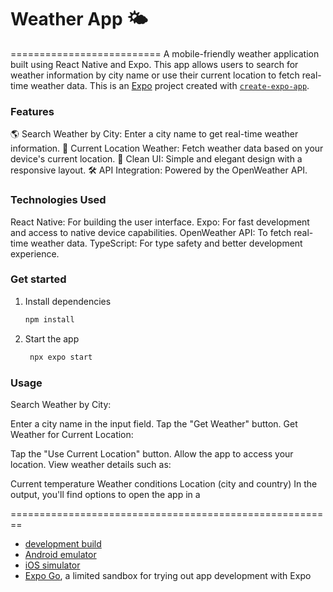 # Weather App 🌤️
==========================
A mobile-friendly weather application built using React Native and Expo. This app allows users to search for weather information by city name or use their current location to fetch real-time weather data.
This is an [Expo](https://expo.dev) project created with [`create-expo-app`](https://www.npmjs.com/package/create-expo-app).

### Features
🌎 Search Weather by City: Enter a city name to get real-time weather information.
📍 Current Location Weather: Fetch weather data based on your device's current location.
🎨 Clean UI: Simple and elegant design with a responsive layout.
🛠️ API Integration: Powered by the OpenWeather API.

### Technologies Used
React Native: For building the user interface.
Expo: For fast development and access to native device capabilities.
OpenWeather API: To fetch real-time weather data.
TypeScript: For type safety and better development experience.

### Get started

1. Install dependencies

   ```bash
   npm install
   ```

2. Start the app

   ```bash
    npx expo start
   ```
### Usage
Search Weather by City:

Enter a city name in the input field.
Tap the "Get Weather" button.
Get Weather for Current Location:

Tap the "Use Current Location" button.
Allow the app to access your location.
View weather details such as:

Current temperature
Weather conditions
Location (city and country)
In the output, you'll find options to open the app in a

========================================================

- [development build](https://docs.expo.dev/develop/development-builds/introduction/)
- [Android emulator](https://docs.expo.dev/workflow/android-studio-emulator/)
- [iOS simulator](https://docs.expo.dev/workflow/ios-simulator/)
- [Expo Go](https://expo.dev/go), a limited sandbox for trying out app development with Expo

